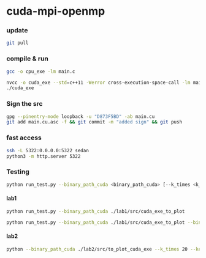 # cuda-mpi-openmp

### update

```bash
git pull
```

### compile & run
```bash
gcc -o cpu_exe -lm main.c

nvcc -o cuda_exe --std=c++11 -Werror cross-execution-space-call -lm main.cu
./cuda_exe
```

### Sign the src
```bash
gpg --pinentry-mode loopback -u "D873F5BD" -ab main.cu
git add main.cu.asc -f && git commit -m "added sign" && git push
```

### fast access
```bash
ssh -L 5322:0.0.0.0:5322 sedan
python3 -m http.server 5322
```

### Testing
```bash
python run_test.py --binary_path_cuda <binary_path_cuda> [--k_times <k_times>] [--binary_path_cpu <binary_path_cpu>] [--kernel_sizes <kernel_sizes> ("[[1, 32], [512, 512], [1024, 1024]]")] **kwargs
```

#### lab1
```bash
python run_test.py --binary_path_cuda ./lab1/src/cuda_exe_to_plot

python run_test.py --binary_path_cuda ./lab1/src/cuda_exe_to_plot --binary_path_cpu ./lab1/src/cpu_exe_to_plot --k_times 20 --kernel_sizes "[[1, 32], [512, 512], [1024, 1024]]"  --metadata_columns2plot '["vector_size"]'
```
#### lab2
```bash
python --binary_path_cuda ./lab2/src/to_plot_cuda_exe --k_times 20 --kernel_sizes "[[[512, 512], [1024, 1024]]]" --metadata_columns2plot '["filename"]' 
```